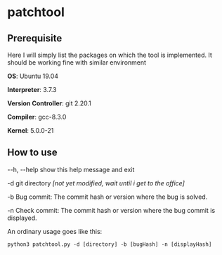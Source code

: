 # patchtool
## Prerequisite
Here I will simply list the packages on which the tool is implemented. It should be working fine with similar environment

**OS**: Ubuntu 19.04

**Interpreter**: 3.7.3

**Version Controller**: git 2.20.1

**Compiler**: gcc-8.3.0

**Kernel**: 5.0.0-21

## How to use
--h, --help   show this help message and exit

  -d          git directory *[not yet modified, wait until i get to the office]*

  -b          Bug commit: The commit hash or version where the bug is solved.
  
  -n          Check commit: The commit hash or version where the bug commit is
              displayed.

An ordinary usage goes like this:
```
python3 patchtool.py -d [directory] -b [bugHash] -n [displayHash]
```

